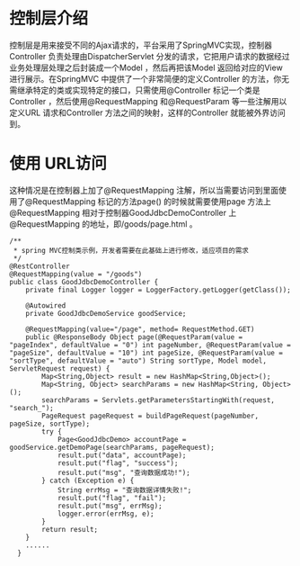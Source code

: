 ﻿
# 控制层介绍 #
控制层是用来接受不同的Ajax请求的，平台采用了SpringMVC实现，控制器Controller 负责处理由DispatcherServlet 分发的请求，它把用户请求的数据经过业务处理层处理之后封装成一个Model ，然后再把该Model 返回给对应的View 进行展示。在SpringMVC 中提供了一个非常简便的定义Controller 的方法，你无需继承特定的类或实现特定的接口，只需使用@Controller 标记一个类是Controller ，然后使用@RequestMapping 和@RequestParam 等一些注解用以定义URL 请求和Controller 方法之间的映射，这样的Controller 就能被外界访问到。

# 使用 URL访问 #

这种情况是在控制器上加了@RequestMapping 注解，所以当需要访问到里面使用了@RequestMapping 标记的方法page() 的时候就需要使用page 方法上@RequestMapping 相对于控制器GoodJdbcDemoController 上@RequestMapping 的地址，即/goods/page.html 。
   
```
/**
 * spring MVC控制类示例，开发者需要在此基础上进行修改，适应项目的需求
 */
@RestController
@RequestMapping(value = "/goods")
public class GoodJdbcDemoController {
	private final Logger logger = LoggerFactory.getLogger(getClass());
	
	@Autowired
	private GoodJdbcDemoService goodService;
	
	@RequestMapping(value="/page", method= RequestMethod.GET)
	public @ResponseBody Object page(@RequestParam(value = "pageIndex", defaultValue = "0") int pageNumber, @RequestParam(value = "pageSize", defaultValue = "10") int pageSize, @RequestParam(value = "sortType", defaultValue = "auto") String sortType, Model model, ServletRequest request) {
		Map<String,Object> result = new HashMap<String,Object>();
		Map<String, Object> searchParams = new HashMap<String, Object>();
		searchParams = Servlets.getParametersStartingWith(request, "search_");
		PageRequest pageRequest = buildPageRequest(pageNumber, pageSize, sortType);
		try {
			Page<GoodJdbcDemo> accountPage = goodService.getDemoPage(searchParams, pageRequest);
			result.put("data", accountPage);
			result.put("flag", "success");
			result.put("msg", "查询数据成功!");
		} catch (Exception e) {
			String errMsg = "查询数据详情失败!";
			result.put("flag", "fail");
			result.put("msg", errMsg);
			logger.error(errMsg, e);
		}
		return result;
	}
    ......
  }
```
